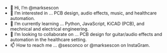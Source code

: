 - 👋 Hi, I’m @marksescon
- 👀 I’m interested in ... PCB design, audio effects, music, and healthcare automation.
- 🌱 I’m currently learning ... Python, JavaScript, KiCAD (PCB), and mechnical and electrical engineering.
- 💞️ I’m looking to collaborate on ... PCB design for guitar/audio effects and automation in the healthcare setting.
- 📫 How to reach me ... @sesconco or @marksescon on InstaGram.

<!---
marksescon/marksescon is a ✨ special ✨ repository because its `README.md` (this file) appears on your GitHub profile.
You can click the Preview link to take a look at your changes.
--->

